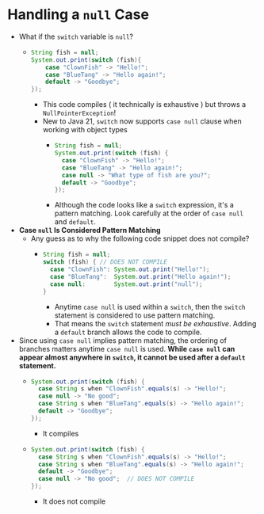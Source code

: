 # **Handling a `null` Case**
- What if the `switch` variable is `null`?
  - ```java
    String fish = null;
    System.out.print(switch (fish){
        case "ClownFish" -> "Hello!";
        case "BlueTang" -> "Hello again!";
        default -> "Goodbye";
    });
    ```
    - This code compiles ( it technically is exhaustive )
    but throws a `NullPointerException`! 
    - New to Java 21, `switch` now supports `case null` 
    clause when working with object types
      - ```java
        String fish = null;
        System.out.print(switch (fish) {
          case "ClownFish" -> "Hello!";
          case "BlueTang" -> "Hello again!";
          case null -> "What type of fish are you?";
          default -> "Goodbye";
        });
        ```
      - Although the code looks like a `switch` expression, 
      it's a pattern matching. Look carefully at the order of 
      `case null` and `default`.
- **Case `null` Is Considered Pattern 
  Matching**
  - Any guess as to why the following code 
  snippet does not compile?
    - ```java
      String fish = null;
      switch (fish) { // DOES NOT COMPILE
        case "ClownFish": System.out.print("Hello!");
        case "BlueTang":  System.out.print("Hello again!");
        case null:        System.out.print("null");
      }
      ```
      - Anytime `case null` is used within a `switch`, then the `switch` 
      statement is considered to use pattern matching.
      - That means the `switch` statement _must be exhaustive_. 
      Adding a `default` branch allows the code to compile.
- Since using `case null` implies pattern matching, the ordering 
of branches matters anytime `case null` is used. **While
`case null` can appear almost anywhere in `switch`, it 
cannot be used after a `default` statement.**
  - ```java
    System.out.print(switch (fish) {
      case String s when "ClownFish".equals(s) -> "Hello!";
      case null -> "No good";
      case String s when "BlueTang".equals(s) -> "Hello again!";
      default -> "Goodbye";
    });
    ```
    - It compiles
  - ```java
    System.out.print(switch (fish) {
      case String s when "ClownFish".equals(s) -> "Hello!";
      case String s when "BlueTang".equals(s) -> "Hello again!";
      default -> "Goodbye";  
      case null -> "No good";  // DOES NOT COMPILE
    });
    ```
    - It does not compile